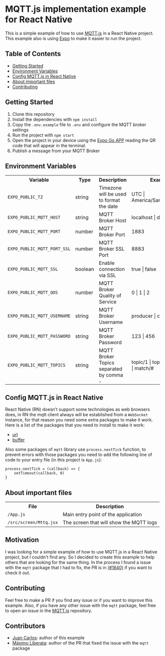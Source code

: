 # MQTT.js implementation example for React Native

This is a simple example of how to use [MQTT.js](https://github.com/mqttjs/MQTT.js) in a React Native project. This example also is using [Expo](https://expo.dev/) to make it easier to run the project.


## Table of Contents

- [Getting Started](#getting-started)
- [Environment Variables](#environment-variables)
- [Config MQTT.js in React Native](#config-mqtt.js-in-react-native)
- [About important files](#about-important-files)
- [Contributing](#contributing)


<a name="getting-started"></a>

## Getting Started

1. Clone this repository
2. Install the dependencies with `npm install`
3. Copy the `.env.example` file to `.env` and configure the MQTT broker settings
4. Run the project with `npm start`
5. Open the project in your device using the [Expo Go APP](https://play.google.com/store/apps/details?id=host.exp.exponent) reading the QR code that will appear in the terminal.
6. Publish a message from your MQTT Broker


<a name="environment-variables"></a>

## Environment Variables
<table>
    <tr>
        <th>Variable</th>
        <th>Type</th>
        <th>Description</th>
        <th>Example</th>
    </tr>
    <tr>
        <td><code>EXPO_PUBLIC_TZ<code></td>
        <td>string</td>
        <td>Timezone will be used to format the date</td>
        <td>UTC | America/Santo_Domingo</td>
    </tr>
    <tr>
        <td><code>EXPO_PUBLIC_MQTT_HOST<code></td>
        <td>string</td>
        <td>MQTT Broker Host</td>
        <td>localhost | domin.com</td>
    </tr>
    <tr>
        <td><code>EXPO_PUBLIC_MQTT_PORT<code></td>
        <td>number</td>
        <td>MQTT Broker Port</td>
        <td>1883</td>
    </tr>
    <tr>
        <td><code>EXPO_PUBLIC_MQTT_PORT_SSL<code></td>
        <td>number</td>
        <td>MQTT Broker SSL Port</td>
        <td>8883</td>
    </tr>
    <tr>
        <td><code>EXPO_PUBLIC_MQTT_SSL<code></td>
        <td>boolean</td>
        <td>Enable connection via SSL</td>
        <td>true | false</td>
    </tr>
    <tr>
        <td><code>EXPO_PUBLIC_MQTT_QOS</code></td>
        <td>number</td>
        <td>MQTT Broker Quality of Service</td>
        <td>0 | 1 | 2</td>
    </tr>
    <tr>
        <td><code>EXPO_PUBLIC_MQTT_USERNAME<code></td>
        <td>string</td>
        <td>MQTT Broker Username</td>
        <td>producer | consumer</td>
    </tr>
    <tr>
        <td><code>EXPO_PUBLIC_MQTT_PASSWORD<code></td>
        <td>string</td>
        <td>MQTT Broker Password</td>
        <td>123 | 456</td>
    </tr>
    <tr>
        <td><code>EXPO_PUBLIC_MQTT_TOPICS<code></td>
        <td>string</td>
        <td>MQTT Broker Topics separated by comma <code>,</code></td>
        <td>topic/1 | topic/1,topic/2 | match/#</td>
    </tr>
</table>


<a name="config-mqtt.js-in-react-native"></a>

## Config MQTT.js in React Native

React Native (RN) doesn't support some technologies as web browsers does, in RN the mqtt client always will be established from a `WebSocket` instance, for that reason you need some extra packages to make it work. Here is a list of the packages that you need to install to make it work:

- [url](https://www.npmjs.com/package/url)
- [buffer](https://www.npmjs.com/package/buffer)

Also some packages of `mqtt` library use `process.nextTick` function, to prevent errors with those packages you need to add the following line of code to your entry file (in this project is `App.js`):

```
process.nextTick = (callback) => {
    setTimeout(callback, 0)
}
```


<a name="about-important-files"></a>

## About important files
<table>
    <tr>
        <th>File</th>
        <th>Description</th>
    </tr>
    <tr>
        <td><code>/App.js</code></td>
        <td>Main entry point of the application</td>
    </tr>
    <tr>
        <td><code>/src/screen/Mttq.jsx</code></td>
        <td>The screen that will show the MQTT logs</td>
    </tr>
</table>


## Motivation

I was looking for a simple example of how to use MQTT.js in a React Native project, but I couldn't find any. So I decided to create this example to help others that are looking for the same thing. In the process I found a issue with the `mqtt` package that I had to fix, the PR is in [(#1840)](https://github.com/mqttjs/MQTT.js/pull/1840) if you want to check it out.


<a name="contributing"></a>

## Contributing

Feel free to make a PR if you find any issue or if you want to improve this example. Also, if you have any other issue with the `mqtt` package, feel free to open an issue in the [MQTT.js](https://github.com/mqttjs/MQTT.js) repository.


## Contributors

- [Juan Carlos](https://github.com/JuanCarlos008): author of this example
- [Máximo Liberata](https://github.com/MaximoLiberata): author of the PR that fixed the issue with the `mqtt` package